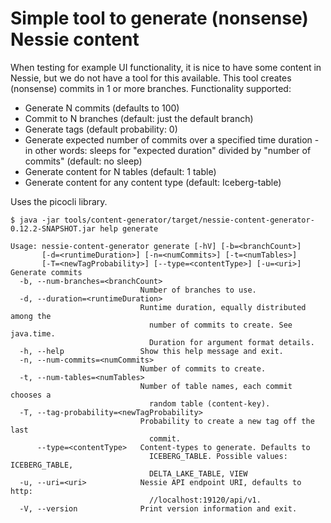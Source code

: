 # Simple tool to generate (nonsense) Nessie content

When testing for example UI functionality, it is nice to have some content in Nessie, but we
do not have a tool for this available. This tool creates (nonsense) commits in 1 or more branches. 
Functionality supported:
* Generate N commits (defaults to 100)
* Commit to N branches (default: just the default branch)
* Generate tags (default probability: 0)
* Generate expected number of commits over a specified time duration - in other words: sleeps
  for "expected duration" divided by "number of commits" (default: no sleep)
* Generate content for N tables (default: 1 table)
* Generate content for any content type (default: Iceberg-table)

Uses the picocli library.

```
$ java -jar tools/content-generator/target/nessie-content-generator-0.12.2-SNAPSHOT.jar help generate

Usage: nessie-content-generator generate [-hV] [-b=<branchCount>]
       [-d=<runtimeDuration>] [-n=<numCommits>] [-t=<numTables>]
       [-T=<newTagProbability>] [--type=<contentType>] [-u=<uri>]
Generate commits
  -b, --num-branches=<branchCount>
                             Number of branches to use.
  -d, --duration=<runtimeDuration>
                             Runtime duration, equally distributed among the
                               number of commits to create. See java.time.
                               Duration for argument format details.
  -h, --help                 Show this help message and exit.
  -n, --num-commits=<numCommits>
                             Number of commits to create.
  -t, --num-tables=<numTables>
                             Number of table names, each commit chooses a
                               random table (content-key).
  -T, --tag-probability=<newTagProbability>
                             Probability to create a new tag off the last
                               commit.
      --type=<contentType>   Content-types to generate. Defaults to
                               ICEBERG_TABLE. Possible values: ICEBERG_TABLE,
                               DELTA_LAKE_TABLE, VIEW
  -u, --uri=<uri>            Nessie API endpoint URI, defaults to http:
                               //localhost:19120/api/v1.
  -V, --version              Print version information and exit.
```
